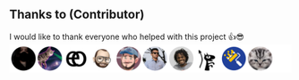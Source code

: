 
## Thanks to (Contributor)
I would like to thank everyone who helped with this project 👍😎 
![](/CONTRIBUTORS.svg)
